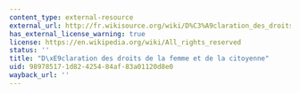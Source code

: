 ```yaml
---
content_type: external-resource
external_url: http://fr.wikisource.org/wiki/D%C3%A9claration_des_droits_de_la_femme_et_de_la_citoyenne
has_external_license_warning: true
license: https://en.wikipedia.org/wiki/All_rights_reserved
status: ''
title: "D\xE9claration des droits de la femme et de la citoyenne"
uid: 98978517-1d82-4254-84af-83a01120d8e0
wayback_url: ''
---
```

